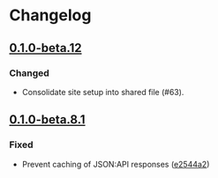 # Changelog

## [0.1.0-beta.12](https://github.com/flarum/flarum/compare/v0.1.0-beta.8.1...v0.1.0-beta.12)

### Changed
- Consolidate site setup into shared file (#63).

## [0.1.0-beta.8.1](https://github.com/flarum/flarum/compare/v0.1.0-beta.8...v0.1.0-beta.8.1)

### Fixed
- Prevent caching of JSON:API responses ([e2544a2](https://github.com/flarum/flarum/commit/e2544a2a223b8ab2fb9efe00036b755b6e2cd7e7))
